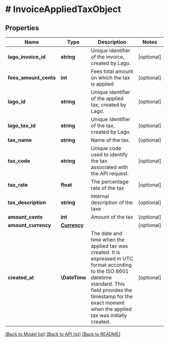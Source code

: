 # # InvoiceAppliedTaxObject

## Properties

Name | Type | Description | Notes
------------ | ------------- | ------------- | -------------
**lago_invoice_id** | **string** | Unique identifier of the invoice, created by Lago. | [optional]
**fees_amount_cents** | **int** | Fees total amount on which the tax is applied | [optional]
**lago_id** | **string** | Unique identifier of the applied tax, created by Lago. | [optional]
**lago_tax_id** | **string** | Unique identifier of the tax, created by Lago. | [optional]
**tax_name** | **string** | Name of the tax. | [optional]
**tax_code** | **string** | Unique code used to identify the tax associated with the API request. | [optional]
**tax_rate** | **float** | The percentage rate of the tax | [optional]
**tax_description** | **string** | Internal description of the taxe | [optional]
**amount_cents** | **int** | Amount of the tax | [optional]
**amount_currency** | [**Currency**](Currency.md) |  | [optional]
**created_at** | **\DateTime** | The date and time when the applied tax was created. It is expressed in UTC format according to the ISO 8601 datetime standard. This field provides the timestamp for the exact moment when the applied tax was initially created. | [optional]

[[Back to Model list]](../../README.md#models) [[Back to API list]](../../README.md#endpoints) [[Back to README]](../../README.md)
